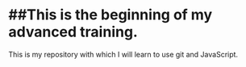 ##This is the beginning of my advanced training.
===
This is my repository with which I will learn to use git and JavaScript.
